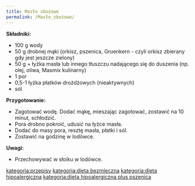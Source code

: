 ```yaml
---
title: Masło zbożowe
permalink: /Masło_zbożowe/
---
```


**Składniki:**

-   100 g wody
-   50 g drobnej mąki (orkisz, pszenica, Gruenkern - czyli orkisz zbierany gdy jest jeszcze zielony)
-   50 g + łyżka masła lub innego tłuszczu nadającego się do duszenia (np. olej, oliwa, Masmix kulinarny)
-   1 por
-   0,5-1 łyżka płatków drożdżowych (nieaktywnych)
-   sól

**Przygotowanie:**

-   Zagotować wodę. Dodać mąkę, mieszając zagotować, zostawić na 10 minut, schłodzić.
-   Pora drobno pokroić, udusić na łyżce masła.
-   Dodać do masy pora, resztę masła, płatki i sól.
-   Zostawić na godzinę w lodówce.

**Uwagi:**

-   Przechowywać w słoiku w lodówce.

[kategoria:przepisy](/kategoria:przepisy "wikilink") [kategoria:dieta bezmleczna](/kategoria:dieta_bezmleczna "wikilink") [kategoria:dieta hipoalergiczna](/kategoria:dieta_hipoalergiczna "wikilink") [kategoria:dieta hipoalergiczna plus pszenica](/kategoria:dieta_hipoalergiczna_plus_pszenica "wikilink")